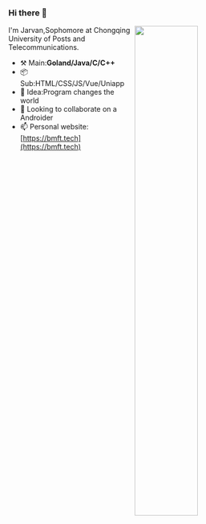 ### Hi there 👋

<!--
**dengjiawen8955/dengjiawen8955** is a ✨ _special_ ✨ repository because its `README.md` (this file) appears on your GitHub profile.

Here are some ideas to get you started:

- 🔭 I’m currently working on ...
- 🌱 I’m currently learning ...
- 👯 I’m looking to collaborate on ...
- 🤔 I’m looking for help with ...
- 💬 Ask me about ...
- 📫 How to reach me: ...
- 😄 Pronouns: ...
- ⚡ Fun fact: ...
-->
[<img align="right" width="50%" src="https://github-readme-stats.vercel.app/api?username=dengjiawen8955&show_icons=true">](https://bmft.tech)
I'm Jarvan,Sophomore at Chongqing University of Posts and Telecommunications.

* ⚒️ Main:**Goland/Java/C/C++**
* 📦 Sub:HTML/CSS/JS/Vue/Uniapp
* 🌱 Idea:Program changes the world
* 👯 Looking to collaborate on a Androider
* 📫 Personal website:[https://bmft.tech](https://bmft.tech)
